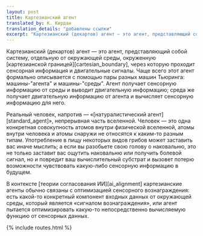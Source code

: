 ```yaml
---
layout: post
title: Картезианский агент
translated_by: К. Кирдан
translation_details: "добавлены ссылки"
excerpt: "Картезианский (декартов) агент — это агент, представляющий собой систему, отдельную от окружающей среды, окруженную картезианской границей, через которую проходит сенсорная информация и двигательные сигналы. Чаще всего этот агент формально описывается с помощью пары разных машин Тьюринга: машины-\"агента\" и машины-\"среды\". Агент получает сенсорную информацию от среды и выводит двигательную информацию; среда же получает двигательную информацию от агента и вычисляет сенсорную информацию для него."
---
```

Картезианский (декартов) агент — это агент, представляющий собой систему, отдельную от окружающей среды, окруженную [картезианской границей][cartesian_boundary], через которую проходит сенсорная информация и двигательные сигналы. Чаще всего этот агент формально описывается с помощью пары разных машин Тьюринга: машины-"агента" и машины-"среды". Агент получает сенсорную информацию от среды и выводит двигательную информацию; среда же получает двигательную информацию от агента и вычисляет сенсорную информацию для него.

Реальный человек, напротив — «[натуралистический агент][standard_agent]», непрерывная часть вселенной. Человек — это одна конкретная совокупность атомов внутри физической вселенной, атомы внутри человека и атомы снаружи не относятся к каким-то разным типам. Употребление в пищу некоторых видов грибов может заставить вас иначе мыслить; а если вы разобьете свою голову о наковальню, это не только заставит вас ощутить наковальню или получить болевой сигнал, но и повредит ваш вычислительный субстрат и вызовет потерю возможности чувствовать какую-либо сенсорную информацию в будущем.

В контексте [теории согласования ИИ][ai_alignment] картезианские агенты обычно связаны с оптимизацией сенсорного вознаграждения: есть какой-то конкретный компонент входных данных от окружающей среды, который является «сигналом вознаграждения», или агент пытается оптимизировать какую-то непосредственно вычисляемую функцию от сенсорных данных.

{% include routes.html %}
